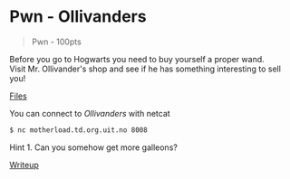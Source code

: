 # Pwn - Ollivanders
> Pwn - 100pts

Before you go to Hogwarts you need to buy yourself a proper wand. <br>
Visit Mr. Ollivander's shop and see if he has something interesting to sell you!

[Files](src/ollivanders)

You can connect to *Ollivanders* with netcat
```bash
$ nc motherload.td.org.uit.no 8008
```

Hint 1. Can you somehow get more galleons?

[Writeup](writeup.md)
